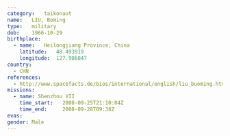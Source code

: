 ```yaml
---
category:	taikonaut
name:	LIU, Boming
type:	military
dob:	1966-10-29
birthplace:
  - name:	Heilongjiang Province, China
    latitude:	48.493919
    longitude:	127.986847
country:
  - CHN
references:
  - http://www.spacefacts.de/bios/international/english/liu_buoming.htm
missions:
  - name: Shenzhou VII
    time_start:   2008-09-25T21:10:04Z
    time_end:     2008-09-28T09:38Z
evas:
gender:	Male
---
```

